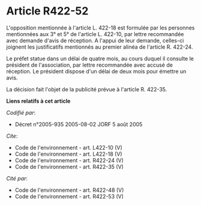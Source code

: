 # Article R422-52

L'opposition mentionnée à l'article L. 422-18 est formulée par les personnes mentionnées aux 3° et 5° de l'article L. 422-10,
par lettre recommandée avec demande d'avis de réception. A l'appui de leur demande, celles-ci joignent les justificatifs
mentionnés au premier alinéa de l'article R. 422-24. 

Le préfet statue dans un délai de quatre mois, au cours duquel il consulte le président de l'association, par lettre
recommandée avec accusé de réception. Le président dispose d'un délai de deux mois pour émettre un avis. 

La décision fait l'objet de la publicité prévue à l'article R. 422-35.

**Liens relatifs à cet article**

_Codifié par_:

  - Décret n°2005-935 2005-08-02 JORF 5 août 2005

_Cite_:

  - Code de l'environnement - art. L422-10 (V)
  - Code de l'environnement - art. L422-18 (V)
  - Code de l'environnement - art. R422-24 (V)
  - Code de l'environnement - art. R422-35 (V)

_Cité par_:

  - Code de l'environnement - art. R422-48 (V)
  - Code de l'environnement - art. R422-53 (V)
